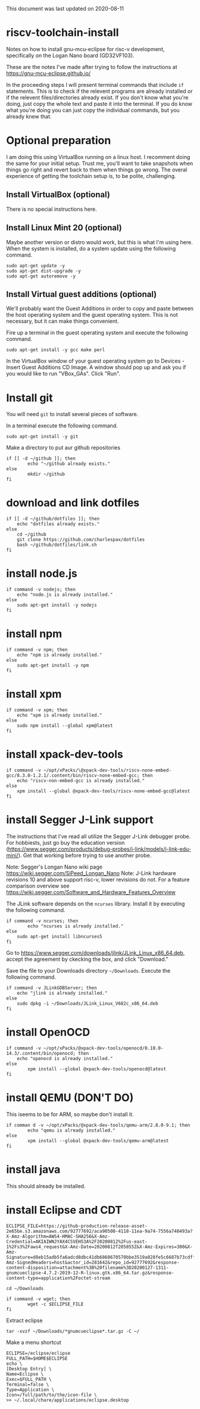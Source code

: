 This document was last updated on 2020-08-11

# riscv-toolchain-install
Notes on how to install gnu-mcu-eclipse for risc-v development, specifically on the Logan Nano board (GD32VF103).

These are the notes I've made after trying to follow the instructions at https://gnu-mcu-eclipse.github.io/

In the proceeding steps I will present terminal commands that include `if` statements. This is to check if the relevent programs are already installed or if the relevent files/directories already exist. If you don't know what you're doing, just copy the whole text and paste it into the terminal. If you do know what you're doing you can just copy the individual commands, but you already knew that.

# Optional preparation
I am doing this using VirtualBox running on a linux host. I recomment doing the same for your initial setup. Trust me, you'll want to take snapshots when things go right and revert back to them when things go wrong. The overal experience of getting the toolchain setup is, to be polite, challenging.

## Install VirtualBox (optional)
There is no special instructions here.

## Install Linux Mint 20 (optional)
Maybe another version or distro would work, but this is what I'm using here. When the system is installed, do a system update using the following command.
```
sudo apt-get update -y
sudo apt-get dist-upgrade -y
sudo apt-get autoremove -y
```

## Install Virtual guest additions (optional)
We'll probably want the Guest Additions in order to copy and paste between the host operating system and the guest operating system. This is not necessary, but it can make things convenient.

Fire up a terminal in the guest operating system and execute the following command.
```
sudo apt-get install -y gcc make perl
```

In the VirtualBox window of your guest operating system go to Devices - Insert Guest Additions CD Image. A window should pop up and ask you if you would like to run "VBox\_GAs". Click "Run".


# Install git
You will need `git` to install several pieces of software.

In a terminal execute the following command.
```
sudo apt-get install -y git
```

Make a directory to put aur github repositories
```
if [[ -d ~/github ]]; then
    	echo "~/github already exists."
else
    	mkdir ~/github
fi
```

# download and link dotfiles
```
if [[ -d ~/github/dotfiles ]]; then
	echo "dotfiles already exists."
else
	cd ~/github
	git clone https://github.com/charlespax/dotfiles
	bash ~/github/dotfiles/link.sh
fi
```

# install  node.js
```
if command -v nodejs; then
	echo "node.js is already installed."
else
	sudo apt-get install -y nodejs
fi
```


# install npm
```
if command -v npm; then
	echo "npm is already installed."
else
	sudo apt-get install -y npm
fi
```


# install xpm
```
if command -v xpm; then
	echo "xpm is already installed."
else
	sudo npm install --global xpm@latest
fi
```


# install xpack-dev-tools
```
if command -v ~/opt/xPacks/\@xpack-dev-tools/riscv-none-embed-gcc/8.3.0-1.2.1/.content/bin/riscv-none-embed-gcc; then
	echo "riscv-non-embed-gcc is already installed."
else
	xpm install --global @xpack-dev-tools/riscv-none-embed-gcc@latest
fi
```

# install Segger J-Link support
The instructions that I've read all utilize the Segger J-Link debugger probe. For hobbiests, just go buy the education version (https://www.segger.com/products/debug-probes/j-link/models/j-link-edu-mini/). Get that working before trying to use another probe.

Note: Segger's Longan Nano wiki page https://wiki.segger.com/SiPeed_Longan_Nano
Note: J-Link hardware revisions 10 and above support risc-v, lower revisions do not. For a feature comparison overview see https://wiki.segger.com/Software_and_Hardware_Features_Overview

The JLink software depends on the `ncurses` library. Install it by executing the following command.
```
if command -v ncurses; then
        echo "ncurses is already installed."
else
	sudo apt-get install libncurses5
fi
```

Go to https://www.segger.com/downloads/jlink/JLink_Linux_x86_64.deb, accept the agreement by ckecking the box, and click "Download."

Save the file to your Downloads directory `~/Downloads`. Execute the following command.
```
if command -v JLinkGDBServer; then
	echo "jlink is already installed."
else
	sudo dpkg -i ~/Downloads/JLink_Linux_V682c_x86_64.deb
fi
```

# install OpenOCD
```
if command -v ~/opt/xPacks/@xpack-dev-tools/openocd/0.10.0-14.3/.content/bin/openocd; then
	echo "openocd is already installed."
else
        xpm install --global @xpack-dev-tools/openocd@latest
fi
```

# install QEMU (DON'T DO)
This iseems to be for ARM, so maybe don't install it.
```
if comman d -v ~/opt/xPacks/@xpack-dev-tools/qemu-arm/2.8.0-9.1; then
        echo "qemu is already installed."
else
        xpm install --global @xpack-dev-tools/qemu-arm@latest
fi
```

# install java
This should already be installed.

# install Eclipse and CDT

```
ECLIPSE_FILE=https://github-production-release-asset-2e65be.s3.amazonaws.com/92777692/aca90500-4118-11ea-9a74-7556a740493a?X-Amz-Algorithm=AWS4-HMAC-SHA256&X-Amz-Credential=AKIAIWNJYAX4CSVEH53A%2F20200812%2Fus-east-1%2Fs3%2Faws4_request&X-Amz-Date=20200812T205855Z&X-Amz-Expires=300&X-Amz-Signature=d8eb15adb5fa6adcd8dbc41db6868670570bbe3519a028fe5c6687b73cdffd03&X-Amz-SignedHeaders=host&actor_id=281642&repo_id=92777692&response-content-disposition=attachment%3B%20filename%3D20200127-1311-gnumcueclipse-4.7.2-2019-12-R-linux.gtk.x86_64.tar.gz&response-content-type=application%2Foctet-stream

cd ~/Downloads

if command -v wget; then
        wget -c $ECLIPSE_FILE
fi
```

Extract eclipse
```
tar -xvzf ~/Downloads/*gnumcueclipse*.tar.gz -C ~/
```
Make a menu shortcut
```
ECLIPSE=/eclipse/eclipse
FULL_PATH=$HOME$ECLIPSE
echo \
[Desktop Entry] \
Name=Eclipse \
Exec=$FULL_PATH \
Terminal=false \
Type=Application \
Icon=/full/path/to/the/icon-file \
>> ~/.local/chare/applications/eclipse.desktop
```
